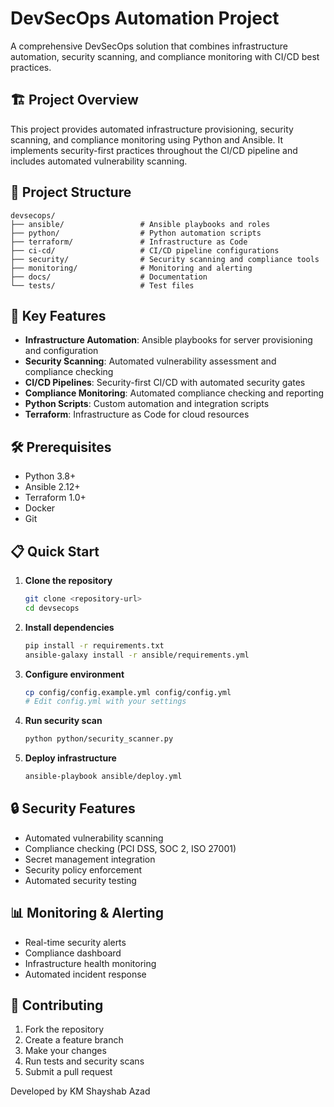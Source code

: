 # DevSecOps Automation Project

A comprehensive DevSecOps solution that combines infrastructure automation, security scanning, and compliance monitoring with CI/CD best practices.

## 🏗️ Project Overview

This project provides automated infrastructure provisioning, security scanning, and compliance monitoring using Python and Ansible. It implements security-first practices throughout the CI/CD pipeline and includes automated vulnerability scanning.

## 📁 Project Structure

```
devsecops/
├── ansible/                 # Ansible playbooks and roles
├── python/                  # Python automation scripts
├── terraform/               # Infrastructure as Code
├── ci-cd/                   # CI/CD pipeline configurations
├── security/                # Security scanning and compliance tools
├── monitoring/              # Monitoring and alerting
├── docs/                    # Documentation
└── tests/                   # Test files
```

## 🚀 Key Features

- **Infrastructure Automation**: Ansible playbooks for server provisioning and configuration
- **Security Scanning**: Automated vulnerability assessment and compliance checking
- **CI/CD Pipelines**: Security-first CI/CD with automated security gates
- **Compliance Monitoring**: Automated compliance checking and reporting
- **Python Scripts**: Custom automation and integration scripts
- **Terraform**: Infrastructure as Code for cloud resources

## 🛠️ Prerequisites

- Python 3.8+
- Ansible 2.12+
- Terraform 1.0+
- Docker
- Git

## 📋 Quick Start

1. **Clone the repository**
   ```bash
   git clone <repository-url>
   cd devsecops
   ```

2. **Install dependencies**
   ```bash
   pip install -r requirements.txt
   ansible-galaxy install -r ansible/requirements.yml
   ```

3. **Configure environment**
   ```bash
   cp config/config.example.yml config/config.yml
   # Edit config.yml with your settings
   ```

4. **Run security scan**
   ```bash
   python python/security_scanner.py
   ```

5. **Deploy infrastructure**
   ```bash
   ansible-playbook ansible/deploy.yml
   ```

## 🔒 Security Features

- Automated vulnerability scanning
- Compliance checking (PCI DSS, SOC 2, ISO 27001)
- Secret management integration
- Security policy enforcement
- Automated security testing

## 📊 Monitoring & Alerting

- Real-time security alerts
- Compliance dashboard
- Infrastructure health monitoring
- Automated incident response

## 🤝 Contributing

1. Fork the repository
2. Create a feature branch
3. Make your changes
4. Run tests and security scans
5. Submit a pull request


Developed by
KM Shayshab Azad
